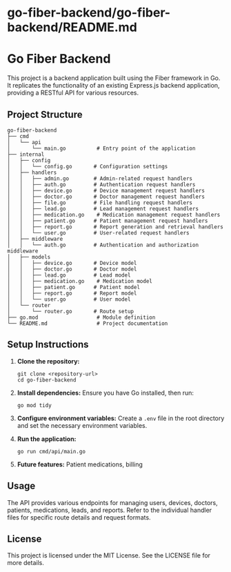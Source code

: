 # go-fiber-backend/go-fiber-backend/README.md

# Go Fiber Backend

This project is a backend application built using the Fiber framework in Go. It replicates the functionality of an existing Express.js backend application, providing a RESTful API for various resources.

## Project Structure

```
go-fiber-backend
├── cmd
│   └── api
│       └── main.go          # Entry point of the application
├── internal
│   ├── config
│   │   └── config.go       # Configuration settings
│   ├── handlers
│   │   ├── admin.go        # Admin-related request handlers
│   │   ├── auth.go         # Authentication request handlers
│   │   ├── device.go       # Device management request handlers
│   │   ├── doctor.go       # Doctor management request handlers
│   │   ├── file.go         # File handling request handlers
│   │   ├── lead.go         # Lead management request handlers
│   │   ├── medication.go    # Medication management request handlers
│   │   ├── patient.go      # Patient management request handlers
│   │   ├── report.go       # Report generation and retrieval handlers
│   │   └── user.go         # User-related request handlers
│   ├── middleware
│   │   └── auth.go         # Authentication and authorization middleware
│   ├── models
│   │   ├── device.go       # Device model
│   │   ├── doctor.go       # Doctor model
│   │   ├── lead.go         # Lead model
│   │   ├── medication.go    # Medication model
│   │   ├── patient.go      # Patient model
│   │   ├── report.go       # Report model
│   │   └── user.go         # User model
│   └── router
│       └── router.go       # Route setup
├── go.mod                   # Module definition
└── README.md                # Project documentation
```

## Setup Instructions

1. **Clone the repository:**
   ```
   git clone <repository-url>
   cd go-fiber-backend
   ```

2. **Install dependencies:**
   Ensure you have Go installed, then run:
   ```
   go mod tidy
   ```

3. **Configure environment variables:**
   Create a `.env` file in the root directory and set the necessary environment variables.

4. **Run the application:**
   ```
   go run cmd/api/main.go
   ```

5. **Future features:**
   Patient medications, billing
   
## Usage

The API provides various endpoints for managing users, devices, doctors, patients, medications, leads, and reports. Refer to the individual handler files for specific route details and request formats.

## License

This project is licensed under the MIT License. See the LICENSE file for more details.